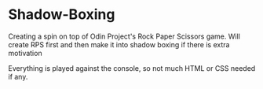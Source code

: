 # Shadow-Boxing
Creating a spin on top of Odin Project's Rock Paper Scissors game. Will create RPS first and then make it into shadow boxing if there is extra motivation

Everything is played against the console, so 
not much HTML or CSS needed if any.